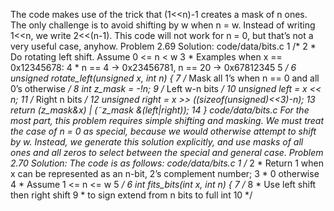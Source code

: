 
The code makes use of the trick that (1<<n)-1 creates a mask of n ones. The only challenge is to avoid
shifting by w when n = w. Instead of writing 1<<n, we write 2<<(n-1). This code will not work for
n = 0, but that’s not a very useful case, anyhow.
Problem 2.69 Solution:
code/data/bits.c
1 /*
2 * Do rotating left shift. Assume 0 <= n < w
3 * Examples when x == 0x12345678:
4 * n == 4 -> 0x23456781, n == 20 -> 0x67812345
5 */
6 unsigned rotate_left(unsigned x, int n) {
7 /* Mask all 1’s when n == 0 and all 0’s otherwise */
8 int z_mask = -!n;
9 /* Left w-n bits */
10 unsigned left = x << n;
11 /* Right n bits */
12 unsigned right = x >> ((sizeof(unsigned)<<3)-n);
13 return (z_mask&x) | (˜z_mask &(left|right));
14 }
code/data/bits.c
For the most part, this problem requires simple shifting and masking. We must treat the case of n = 0 as
special, because we would otherwise attempt to shift by w. Instead, we generate this solution explicitly, and
use masks of all ones and all zeros to select between the special and general case.
Problem 2.70 Solution:
The code is as follows:
code/data/bits.c
1 /*
2 * Return 1 when x can be represented as an n-bit, 2’s complement number;
3 * 0 otherwise
4 * Assume 1 <= n <= w
5 */
6 int fits_bits(int x, int n) {
7 /*
8 * Use left shift then right shift
9 * to sign extend from n bits to full int
10 */

